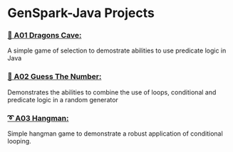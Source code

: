 <h1> GenSpark-Java Projects </h1>
<h3><a href="https://github.com/pkingori/Java-GenSpark/blob/main/GenSpark-A01_DragonCave/src/DragonCave.java"><p> &#x1F996; A01 Dragons Cave:</a></h3> A simple game of selection to demostrate abilities to use predicate logic in Java</br>
<h3><a href="https://github.com/pkingori/Java-GenSpark/blob/main/GenSpark-A02_Guess_The_Number/src/Udemy/JavaMasterClass/Play.java"><p> &#127922; A02 Guess The Number:</a></h3> Demonstrates the abilities to combine the use of loops, conditional and predicate logic in a random generator</br>
<h3><a href="https://github.com/pkingori/Java-GenSpark/blob/main/GenSpark-A03-Hangman/src/hangman.java"><p> &#10160; A03 Hangman:</a></h3> Simple hangman game to demonstrate a robust application of conditional looping.</br>	
